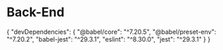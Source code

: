 # Back-End


{
  "devDependencies": {
    "@babel/core": "^7.20.5",
    "@babel/preset-env": "^7.20.2",
    "babel-jest": "^29.3.1",
    "eslint": "^8.30.0",
    "jest": "^29.3.1"
  }
}